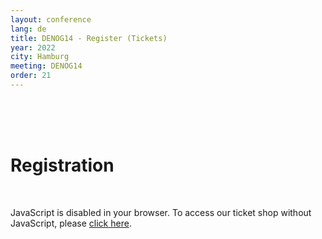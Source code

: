 ```yaml
---
layout: conference
lang: de
title: DENOG14 - Register (Tickets)
year: 2022
city: Hamburg
meeting: DENOG14
order: 21
---
```

<br>
<br>
<br>
<h1>Registration</h1><br>

<pretix-widget event="https://pretix.eu/denog/denog14/"></pretix-widget>
<noscript>
   <div class="pretix-widget">
        <div class="pretix-widget-info-message">
            JavaScript is disabled in your browser. To access our ticket shop without JavaScript, please <a target="_blank" rel="noopener" href="https://pretix.eu/denog/denog14/">click here</a>.
        </div>
    </div>
</noscript>
